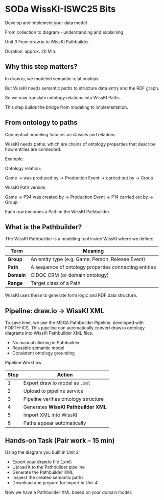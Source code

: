 <!--
*titel:
*author:in/urheber:in: 
orcid: 
email: SODa@sammlungen.io
*lizenz: cc by
lizenzlink: https://creativecommons.org/
*persistenter OER link: 
language: 
version:  v1
beschreibung: 
format: SODa WissKI How-to-Tutorial
modultitel: 
modul: Unit 1
einheitstitel: 
eiheit: Einheit 1
lernziel: 

baustein:
zielgruppe: https://zenodo.org/records/15574575
gestaltungsprinzip: 
keywords: ???
erstellungsdatum: 

technische metadaten:
medientyp: text
dateiformat: .md
dauer: 
größe:
software: Web

icon: /assets/SODa-Logo_full.svg

link: https://raw.githubusercontent.com/chastik/WissKI/refs/heads/main/soda.css

-->

# SODa WissKI-ISWC25 Bits

Develop and implement your data model 

From collection to diagram - understanding and explaining

Unit 3 From draw.io to WissKi Pathbuilder 

Duration: approx. 20 Min.

## Why this step matters?

In draw.io, we modeled semantic relationships.

But WissKI needs semantic paths to structure data entry and the RDF graph.

So we now translate ontology relations into WissKI Paths.

This step builds the bridge from modeling to implementation.

## From ontology to paths

Conceptual modeling focuses on classes and relations.

WissKI needs paths, which are chains of ontology properties that describe how entities are connected.

Example:

Ontology relation:

Game → was produced by → Production Event → carried out by → Group

WissKI Path version:

Game → P94 was created by → Production Event
     → P14 carried out by → Group

Each row becomes a Path in the WissKI Pathbuilder.

## What is the Pathbuilder?

The WissKI Pathbuilder is a modeling tool inside WissKI where we define:

| Term       | Meaning                                               |
| ---------- | ----------------------------------------------------- |
| **Group**  | An entity type (e.g. Game, Person, Release Event)     |
| **Path**   | A sequence of ontology properties connecting entities |
| **Domain** | CIDOC CRM (or domain ontology)                        |
| **Range**  | Target class of a Path                                |

WissKI uses these to generate form logic and RDF data structure.

## Pipeline: draw.io → WissKI XML

To save time, we use the MEGA Pathbuilder Pipeline, developed with FORTH-ICS.
This pipeline can automatically convert draw.io ontology diagrams into WissKI Pathbuilder XML files.

* No manual clicking in Pathbuilder
* Reusable semantic model
* Consistent ontology grounding

Pipeline Workflow

| Step | Action                               |
| ---- | ------------------------------------ |
| 1    | Export draw.io model as `.xml`       |
| 2    | Upload to pipeline service           |
| 3    | Pipeline verifies ontology structure |
| 4    | Generates **WissKI Pathbuilder XML** |
| 5    | Import XML into WissKI               |
| 6    | Paths appear automatically           |

## Hands-on Task (Pair work – 15 min)

Using the diagram you built in Unit 2:

* Export your draw.io file (.xml)
* Upload it to the Pathbuilder pipeline
* Generate the Pathbuilder XML
* Inspect the created semantic paths
* Download and prepare for import in Unit 4

Now we have a Pathbuilder XML based on your domain model.
